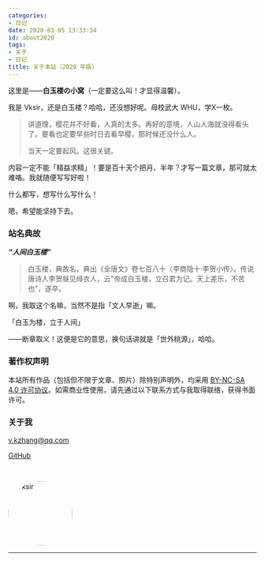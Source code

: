 ```yaml
---
categories:
- 日记
date: 2020-03-05 13:33:34
id: about2020
tags:
- 关于
- 日记
title: 关于本站（2020 年版）
---
```


这里是——**白玉楼の小窝**（一定要这么叫！才显得温馨）。

我是 Vksir，还是白玉楼？哈哈，还没想好呢。母校武大 WHU，学X一枚。

> 讲道理，樱花并不好看，人真的太多。再好的意境，人山人海就没得看头了。要看也定要早些时日去看早樱，那时候还没什么人。
>
> 当天一定要起风。这很关键。

内容一定不能「精益求精」！要是百十天个把月、半年？才写一篇文章，那可就太难咯。我就随便写写好啦！

<!-- more -->

什么都写，想写什么写什么！

嗯，希望能坚持下去。

### 站名典故

***“人间白玉楼”***

> 白玉楼，典故名，典出《全唐文》卷七百八十〈李商隐十·李贺小传〉。传说唐诗人李贺昼见绯衣人，云“帝成白玉楼，立召君为记。天上差乐，不苦也”，遂卒。

啊，我取这个名嘛，当然不是指「文人早逝」嘛。

「白玉为楼，立于人间」

——断章取义！这便是它的意思，换句话讲就是「世外桃源」，哈哈。

### 著作权声明

本站所有作品（包括但不限于文章、照片）除特别声明外，均采用 [<i class="fa fa-fw fa-creative-commons"></i> BY-NC-SA 4.0 许可协议](https://creativecommons.org/licenses/by-nc-sa/4.0/deed.zh)。如需商业性使用，请先通过以下联系方式与我取得联络，获得书面许可。

### 关于我

<i class="fa fa-fw fa-envelope"></i> [v.kzhang@qq.com](mailto:vksir@qq.com)

<i class="fa fa-fw fa-github"></i> [GitHub](https://www.github.com/vksir)

<img style="border-radius:50%;height:130px;margin:30px auto 0" alt="Vksir" src="https://static.vksir.zone/img/vksir.jpg">

---
